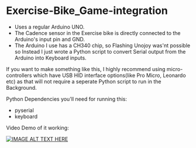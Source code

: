 # Exercise-Bike_Game-integration

- Uses a regular Arduino UNO.
- The Cadence sensor in the Exercise bike is directly connected to the Arduino's input pin and GND.
- The Arduino I use has a CH340 chip, so Flashing Unojoy was'nt possible so Instead I just wrote a Python script to convert Serial output from the Arduino into Keyboard inputs.

If you want to make something like this, I highly recommend using micro-controllers which have USB HID interface options(like Pro Micro, Leonardo etc) as that will not require a seperate Python script to run in the Background.

Python Dependencies you'll need for running this:
   - pyserial    
   - keyboard


Video Demo of it working: 

[![IMAGE ALT TEXT HERE](https://img.youtube.com/vi/EMtLiAagPFI/0.jpg)](https://www.youtube.com/watch?v=EMtLiAagPFI)

